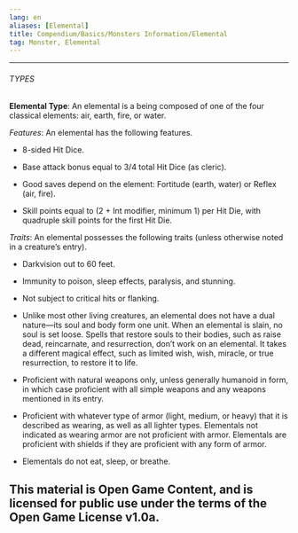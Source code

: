 ```yaml
---
lang: en
aliases: [Elemental]
title: Compendium/Basics/Monsters Information/Elemental
tag: Monster, Elemental
---
```


---

###### TYPES

**Elemental Type**: An elemental is a being composed of one of the four classical elements: air, earth, fire, or water.

_Features_: An elemental has the following features.

- 8-sided Hit Dice.
    
- Base attack bonus equal to 3/4 total Hit Dice (as cleric).
    
- Good saves depend on the element: Fortitude (earth, water) or Reflex (air, fire).
    
- Skill points equal to (2 + Int modifier, minimum 1) per Hit Die, with quadruple skill points for the first Hit Die.
    

_Traits_: An elemental possesses the following traits (unless otherwise noted in a creature’s entry).

- Darkvision out to 60 feet.
    
- Immunity to poison, sleep effects, paralysis, and stunning.
    
- Not subject to critical hits or flanking.
    
- Unlike most other living creatures, an elemental does not have a dual nature—its soul and body form one unit. When an elemental is slain, no soul is set loose. Spells that restore souls to their bodies, such as raise dead, reincarnate, and resurrection, don’t work on an elemental. It takes a different magical effect, such as limited wish, wish, miracle, or true resurrection, to restore it to life.
    
- Proficient with natural weapons only, unless generally humanoid in form, in which case proficient with all simple weapons and any weapons mentioned in its entry.
    
- Proficient with whatever type of armor (light, medium, or heavy) that it is described as wearing, as well as all lighter types. Elementals not indicated as wearing armor are not proficient with armor. Elementals are proficient with shields if they are proficient with any form of armor.
    
- Elementals do not eat, sleep, or breathe.
    
This material is Open Game Content, and is licensed for public use under
the terms of the Open Game License v1.0a.
---
  